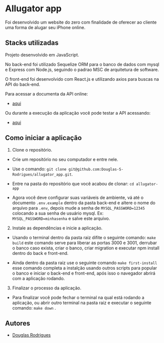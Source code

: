 # Allugator app

Foi desenvolvido um website do zero com finalidade de oferecer ao cliente uma forma de alugar seu iPhone online.

## Stacks utilizadas
Projeto desenvolvido em JavaScript.

No back-end foi utilizado Sequelize ORM para o banco de dados com mysql e Express com Node.js, seguindo o padrao MSC de arquitetura de software.

O front-end foi desenvolvido com React.js e utilizando axios para buscas na API do back-end.

Para acessar a documenta da API online:
- [aqui](https://app.swaggerhub.com/apis-docs/DOUGLASRODRIGUESFW/api-de_manipulacao_de_produtos_e_usuarios/1.0.0)

Ou durante a execução da aplicação você pode testar a API acessando:
- [aqui](http://localhost:3001/api-docs/)

## Como iniciar a aplicação

1. Clone o repositório.
- Crie um repositório no seu computador e entre nele.
- Use o comando: `git clone git@github.com:Douglas-S-Rodrigues/allugator_app.git`.

- Entre na pasta do repositório que você acabou de clonar: `cd allugator-app`

- Agora você deve configurar suas variáveis de ambiente, vá até o documento `.env.example` dentro da pasta back-end e altere o nome do arquivo para `.env`, depois mude a senha de `MYSQL_PASSWORD=12345` colocando a sua senha de usuário mysql.
Ex: `MYSQL_PASSWORD=minhasenha` e salve este arquivo.

2. Instale as dependências e inicie a aplicação.

- Usando o terminal dentro da pasta raiz difite o seguinte comando: `make build` este comando serve para liberar as portas 3000 e 3001, derrubar o banco caso exista, criar o banco, criar migration e executar npm install dentro do back e front-end.

- Ainda dentro da pasta raiz use o seguinte comando `make first-install` esse comando completa a instalção usando outros scripts para popular o banco e iniciar o back-end e front-end, após isso o navegador abrirá com a aplicação rodando.



3. Finalizar o processo da aplicação.

- Para finalizar você pode fechar o terminal na qual está rodando a aplicação, ou abrir outro terminal na pasta raiz e executar o seguinte comando: `make down`  .
## Autores

- [Douglas Rodrigues](https://github.com/Douglas-S-Rodrigues)


